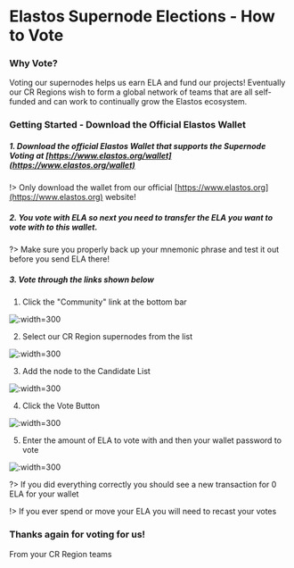 
# Elastos Supernode Elections - How to Vote

### Why Vote?

Voting our supernodes helps us earn ELA and fund our projects! Eventually our CR Regions
wish to form a global network of teams that are all self-funded and can work to continually
grow the Elastos ecosystem.

### Getting Started - Download the Official Elastos Wallet

##### 1. Download the official Elastos Wallet that supports the Supernode Voting at&nbsp;[https://www.elastos.org/wallet](https://www.elastos.org/wallet)

!> Only download the wallet from our official&nbsp;[https://www.elastos.org](https://www.elastos.org) website!


##### 2. You vote with ELA so next you need to transfer the ELA you want to vote with to this wallet.

?> Make sure you properly back up your mnemonic phrase and test it out before you send ELA there!

##### 3. Vote through the links shown below

1. Click the "Community" link at the bottom bar

  ![](https://d1717iy6bbpwr8.cloudfront.net/assets/img/cr-regions/howtovote-1.png ':width=300')

2. Select our CR Region supernodes from the list

  ![](https://d1717iy6bbpwr8.cloudfront.net/assets/img/cr-regions/howtovote-2.png ':width=300')

3. Add the node to the Candidate List

  ![](https://d1717iy6bbpwr8.cloudfront.net/assets/img/cr-regions/howtovote-3.png ':width=300')

4. Click the Vote Button

  ![](https://d1717iy6bbpwr8.cloudfront.net/assets/img/cr-regions/howtovote-4.png ':width=300')

5. Enter the amount of ELA to vote with and then your wallet password to vote

  ![](https://d1717iy6bbpwr8.cloudfront.net/assets/img/cr-regions/howtovote-5.png ':width=300')

?> If you did everything correctly you should see a new transaction for 0 ELA for your wallet

!> If you ever spend or move your ELA you will need to recast your votes

### Thanks again for voting for us!

From your CR Region teams





